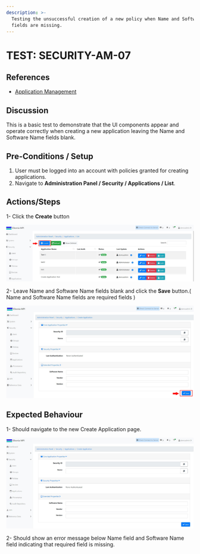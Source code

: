 ```yaml
---
description: >-
  Testing the unsuccessful creation of a new policy when Name and Software Name
  fields are missing.
---
```


# TEST: SECURITY-AM-07

## References

* [Application Management](broken-reference)

## Discussion

This is a basic test to demonstrate that the UI components appear and operate correctly when creating a new application leaving the Name and Software Name fields blank.



## **Pre-Conditions / Setup**

1. User must be logged into an account with policies granted for creating applications.
2. Navigate to **Administration Panel / Security / Applications / List**.

## Actions/Steps

1- Click the **Create** button

![](<../../../../../../../../../.gitbook/assets/1 (14).jpg>)

2- Leave Name and Software Name fields blank and click the **Save** button.( Name and Software Name fields are required fields )&#x20;

![](<../../../../../../../../../.gitbook/assets/3 (14).jpg>)

## Expected Behaviour

1- Should navigate to the new Create Application page.

![](<../../../../../../../../../.gitbook/assets/2 (7).jpg>)

2- Should show an error message below Name field and Software Name field indicating that required field is missing.
